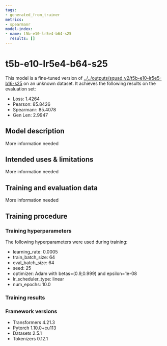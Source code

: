 ```yaml
---
tags:
- generated_from_trainer
metrics:
- spearmanr
model-index:
- name: t5b-e10-lr5e4-b64-s25
  results: []
---
```


<!-- This model card has been generated automatically according to the information the Trainer had access to. You
should probably proofread and complete it, then remove this comment. -->

# t5b-e10-lr5e4-b64-s25

This model is a fine-tuned version of [../../outputs/squad_v2/t5b-e10-lr5e5-b16-s25](https://huggingface.co/../../outputs/squad_v2/t5b-e10-lr5e5-b16-s25) on an unknown dataset.
It achieves the following results on the evaluation set:
- Loss: 1.4264
- Pearson: 85.8426
- Spearmanr: 85.4078
- Gen Len: 2.9947

## Model description

More information needed

## Intended uses & limitations

More information needed

## Training and evaluation data

More information needed

## Training procedure

### Training hyperparameters

The following hyperparameters were used during training:
- learning_rate: 0.0005
- train_batch_size: 64
- eval_batch_size: 64
- seed: 25
- optimizer: Adam with betas=(0.9,0.999) and epsilon=1e-08
- lr_scheduler_type: linear
- num_epochs: 10.0

### Training results



### Framework versions

- Transformers 4.21.3
- Pytorch 1.10.0+cu113
- Datasets 2.5.1
- Tokenizers 0.12.1
